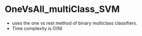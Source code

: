 # OneVsAll_multiClass_SVM

- uses the one vs rest method of binary multiclass classifiers.
- Time complexity is O(N)

